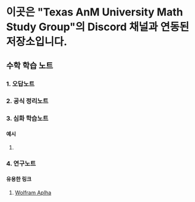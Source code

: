 # 이곳은 "Texas AnM University Math Study Group"의 Discord 채널과 연동된 저장소입니다.

## 수학 학습 노트

### 1. 오답노트

### 2. 공식 정리노트

### 3. 심화 학습노트
#### 예시
1. 

### 4. 연구노트
#### 유용한 링크
1. [Wolfram Aplha](https://www.wolframalpha.com/)